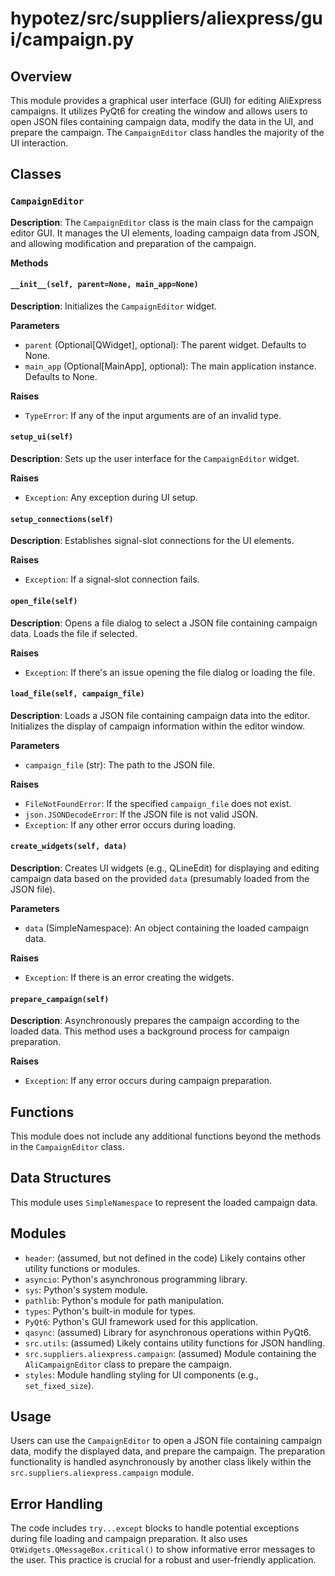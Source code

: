 # hypotez/src/suppliers/aliexpress/gui/campaign.py

## Overview

This module provides a graphical user interface (GUI) for editing AliExpress campaigns. It utilizes PyQt6 for creating the window and allows users to open JSON files containing campaign data, modify the data in the UI, and prepare the campaign.  The `CampaignEditor` class handles the majority of the UI interaction.


## Classes

### `CampaignEditor`

**Description**: The `CampaignEditor` class is the main class for the campaign editor GUI.  It manages the UI elements, loading campaign data from JSON, and allowing modification and preparation of the campaign.

**Methods**

#### `__init__(self, parent=None, main_app=None)`

**Description**: Initializes the `CampaignEditor` widget.

**Parameters**
- `parent` (Optional[QWidget], optional): The parent widget. Defaults to None.
- `main_app` (Optional[MainApp], optional): The main application instance. Defaults to None.


**Raises**
- `TypeError`: If any of the input arguments are of an invalid type.



#### `setup_ui(self)`

**Description**: Sets up the user interface for the `CampaignEditor` widget.

**Raises**
- `Exception`: Any exception during UI setup.

#### `setup_connections(self)`

**Description**: Establishes signal-slot connections for the UI elements.


**Raises**
- `Exception`: If a signal-slot connection fails.

#### `open_file(self)`

**Description**: Opens a file dialog to select a JSON file containing campaign data.  Loads the file if selected.

**Raises**
- `Exception`: If there's an issue opening the file dialog or loading the file.


#### `load_file(self, campaign_file)`

**Description**: Loads a JSON file containing campaign data into the editor.  Initializes the display of campaign information within the editor window.

**Parameters**
- `campaign_file` (str): The path to the JSON file.


**Raises**
- `FileNotFoundError`: If the specified `campaign_file` does not exist.
- `json.JSONDecodeError`: If the JSON file is not valid JSON.
- `Exception`: If any other error occurs during loading.


#### `create_widgets(self, data)`

**Description**: Creates UI widgets (e.g., QLineEdit) for displaying and editing campaign data based on the provided `data` (presumably loaded from the JSON file).

**Parameters**
- `data` (SimpleNamespace): An object containing the loaded campaign data.


**Raises**
- `Exception`: If there is an error creating the widgets.


#### `prepare_campaign(self)`

**Description**: Asynchronously prepares the campaign according to the loaded data.  This method uses a background process for campaign preparation.

**Raises**
- `Exception`: If any error occurs during campaign preparation.


## Functions

This module does not include any additional functions beyond the methods in the `CampaignEditor` class.


## Data Structures

This module uses `SimpleNamespace` to represent the loaded campaign data.


## Modules

- `header`: (assumed, but not defined in the code) Likely contains other utility functions or modules.
- `asyncio`: Python's asynchronous programming library.
- `sys`: Python's system module.
- `pathlib`: Python's module for path manipulation.
- `types`: Python's built-in module for types.
- `PyQt6`: Python's GUI framework used for this application.
- `qasync`: (assumed) Library for asynchronous operations within PyQt6.
- `src.utils`: (assumed) Likely contains utility functions for JSON handling.
- `src.suppliers.aliexpress.campaign`: (assumed) Module containing the `AliCampaignEditor` class to prepare the campaign.
- `styles`: Module handling styling for UI components (e.g., `set_fixed_size`).


## Usage

Users can use the `CampaignEditor` to open a JSON file containing campaign data, modify the displayed data, and prepare the campaign. The preparation functionality is handled asynchronously by another class likely within the `src.suppliers.aliexpress.campaign` module.


## Error Handling

The code includes `try...except` blocks to handle potential exceptions during file loading and campaign preparation.  It also uses `QtWidgets.QMessageBox.critical()` to show informative error messages to the user. This practice is crucial for a robust and user-friendly application.